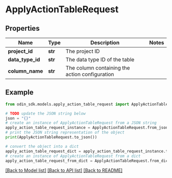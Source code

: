 # ApplyActionTableRequest


## Properties

Name | Type | Description | Notes
------------ | ------------- | ------------- | -------------
**project_id** | **str** | The project ID | 
**data_type_id** | **str** | The data type ID of the table | 
**column_name** | **str** | The column containing the action configuration | 

## Example

```python
from odin_sdk.models.apply_action_table_request import ApplyActionTableRequest

# TODO update the JSON string below
json = "{}"
# create an instance of ApplyActionTableRequest from a JSON string
apply_action_table_request_instance = ApplyActionTableRequest.from_json(json)
# print the JSON string representation of the object
print(ApplyActionTableRequest.to_json())

# convert the object into a dict
apply_action_table_request_dict = apply_action_table_request_instance.to_dict()
# create an instance of ApplyActionTableRequest from a dict
apply_action_table_request_from_dict = ApplyActionTableRequest.from_dict(apply_action_table_request_dict)
```
[[Back to Model list]](../README.md#documentation-for-models) [[Back to API list]](../README.md#documentation-for-api-endpoints) [[Back to README]](../README.md)


